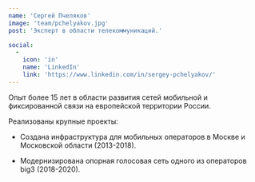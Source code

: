 ```yaml
---
name: 'Сергей Пчеляков'
image: 'team/pchelyakov.jpg'
post: 'Эксперт в области телекоммуникаций.'

social:
  -
    icon: 'in'
    name: 'LinkedIn'
    link: 'https://www.linkedin.com/in/sergey-pchelyakov/'
---
```


Опыт более 15 лет в области развития сетей мобильной и фиксированной связи на европейской территории России.

Реализованы крупные проекты:

* Создана инфраструктура для мобильных операторов в Москве и Московской области (2013-2018).

* Модернизирована опорная голосовая сеть одного из операторов big3 (2018-2020).
